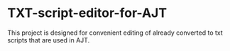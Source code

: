 # TXT-script-editor-for-AJT
This project is designed for convenient editing of already converted to txt scripts that are used in AJT. 
